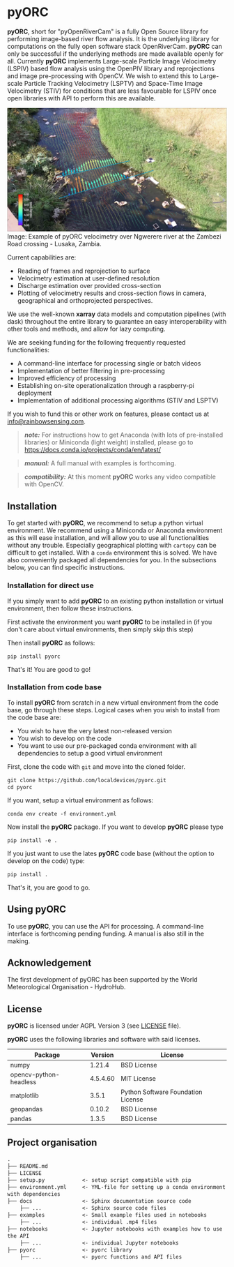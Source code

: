 pyORC
=====

**pyORC**, short for "pyOpenRiverCam" is a fully Open Source library for performing image-based river flow analysis. It is the underlying library for 
computations on the fully open software stack OpenRiverCam. **pyORC** can only be successful if the underlying methods
are made available openly for all. Currently **pyORC** implements Large-scale Particle Image Velocimetry (LSPIV) based
flow analysis using the OpenPIV library and reprojections and image pre-processing with OpenCV. We wish to extend this 
to Large-scale Particle Tracking Velocimetry (LSPTV) and Space-Time Image Velocimetry (STIV) for conditions that are less favourable for LSPIV once open
libraries with API to perform this are available. 

![example_image](docs/ngwerere.jpg)
Image: Example of pyORC velocimetry over Ngwerere river at the Zambezi Road crossing - Lusaka, Zambia.

Current capabilities are:
* Reading of frames and reprojection to surface
* Velocimetry estimation at user-defined resolution
* Discharge estimation over provided cross-section
* Plotting of velocimetry results and cross-section flows in camera, geographical and orthoprojected perspectives.

We use the well-known **xarray** data models and computation pipelines (with dask) throughout the entire library to 
guarantee an easy interoperability with other tools and methods, and allow for lazy computing. 

We are seeking funding for the following frequently requested functionalities:
* A command-line interface for processing single or batch videos
* Implementation of better filtering in pre-processing
* Improved efficiency of processing
* Establishing on-site operationalization through a raspberry-pi deployment
* Implementation of additional processing algorithms (STIV and LSPTV) 

If you wish to fund this or other work on features, please contact us at info@rainbowsensing.com.

> **_note:_**  For instructions how to get Anaconda (with lots of pre-installed libraries) or Miniconda (light weight) installed, please go to https://docs.conda.io/projects/conda/en/latest/

> **_manual:_** A full manual with examples is forthcoming.

> **_compatibility:_** At this moment **pyORC** works any video compatible with OpenCV.

Installation
------------

To get started with **pyORC**, we recommend to setup a python virtual environment. 
We recommend using a Miniconda or Anaconda environment as this will ease installation, and will allow you to use all
functionalities without any trouble. Especially geographical plotting with `cartopy` can be difficult to get installed. 
With a `conda` environment this is solved. We have also conveniently packaged all dependencies for you. 
In the subsections below, you can find specific instructions. 

### Installation for direct use

If you simply want to add **pyORC** to an existing python installation or virtual environment, then follow these 
instructions.

First activate the environment you want **pyORC** to be installed in (if you don't care about virtual environments, then 
simply skip this step)

Then install **pyORC** as follows:
```
pip install pyorc
```
That's it! You are good to go!

### Installation from code base

To install **pyORC** from scratch in a new virtual environment from the code base, go through these steps. Logical cases
when you wish to install from the code base are:
* You wish to have the very latest non-released version
* You wish to develop on the code
* You want to use our pre-packaged conda environment with all dependencies to setup a good virtual environment

First, clone the code with `git` and move into the cloned folder.

```
git clone https://github.com/localdevices/pyorc.git
cd pyorc
```

If you want, setup a virtual environment as follows:
```
conda env create -f environment.yml
```

Now install the **pyORC** package. If you want to develop **pyORC** please type
```
pip install -e .
```
If you just want to use the lates **pyORC** code base (without the option to develop on the code) type:
```
pip install .
```
That's it, you are good to go.

Using pyORC
-----------
To use **pyORC**, you can use the API for processing. A command-line interface is forthcoming pending funding. 
A manual is also still in the making.

Acknowledgement
---------------
The first development of pyORC has been supported by the World Meteorological Organisation - HydroHub. 

License
-------
**pyORC** is licensed under AGPL Version 3 (see [LICENSE](./LICENSE) file).

**pyORC** uses the following libraries and software with said licenses.

| Package                | Version      | License                                            |
|------------------------|--------------|----------------------------------------------------|
| numpy                  | 1.21.4       | BSD License                                        |
| opencv-python-headless | 4.5.4.60     | MIT License                                        |                                                                                      
| matplotlib             | 3.5.1        | Python Software Foundation License                 |                                                               
| geopandas              | 0.10.2       | BSD License                                        |                                                                                              
 | pandas                 | 1.3.5        | BSD License                                        |                                                                                      

Project organisation
--------------------

    .
    ├── README.md
    ├── LICENSE
    ├── setup.py            <- setup script compatible with pip
    ├── environment.yml     <- YML-file for setting up a conda environment with dependencies
    ├── docs                <- Sphinx documentation source code
        ├── ...             <- Sphinx source code files
    ├── examples            <- Small example files used in notebooks
        ├── ...             <- individual .mp4 files
    ├── notebooks           <- Jupyter notebooks with examples how to use the API
        ├── ...             <- individual Jupyter notebooks
    ├── pyorc               <- pyorc library
        ├── ...             <- pyorc functions and API files

